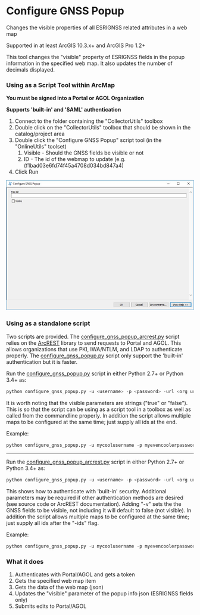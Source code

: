 # Configure GNSS Popup 
Changes the visible properties of all ESRIGNSS related attributes in a web map

Supported in at least ArcGIS 10.3.x+ and ArcGIS Pro 1.2+

This tool changes the "visible" property of ESRIGNSS fields in the popup information in the specified web map. It also updates the number of decimals displayed.

### Using as a Script Tool within ArcMap

**You must be signed into a Portal or AGOL Organization**

**Supports 'built-in' and 'SAML' authentication**

1. Connect to the folder containing the "CollectorUtils" toolbox
2. Double click on the "CollectorUtils" toolbox that should be shown in the catalog/project area
3. Double click the "Configure GNSS Popup" script tool (in the "OnlineUtils" toolset)
    1. Visible - Should the GNSS fields be visible or not
    2. ID - The id of the webmap to update (e.g. (f1bad03e6fd74f45a4708d034bd847a4)
5. Click Run

![Alt text](images/ConfigureGNSSPopup_interface.JPG "Interface")

### Using as a standalone script
Two scripts are provided. The [configure_gnss_popup_arcrest.py](configure_gnss_popup_arcrest.py) script relies on the [ArcREST](https://github.com/Esri/ArcREST) library to send requests to Portal and AGOL. This allows organizations that use PKI, IWA/NTLM, and LDAP to authenticate properly. The [configure_gnss_popup.py](configure_gnss_popup.py) script only support the 'built-in' authentication but it is faster.

Run the [configure_gnss_popup.py](configure_gnss_popup.py) script in either Python 2.7+ or Python 3.4+ as:
```python
python configure_gnss_popup.py -u <username> -p <password> -url <org url> <id1> <id2> ... <idn> <visible>
```

It is worth noting that the visible parameters are strings ("true" or "false"). This is so that the script can be using as a script tool in a toolbox as well as called from the commandline properly. In addition the script allows multiple maps to be configured at the same time; just supply all ids at the end.

Example:
```python
python configure_gnss_popup.py -u mycoolusername -p myevencoolerpassword -url "https://myorg.maps.arcgis.com" "t933fe6f51af4a89bac06808da5e7ed3" "true" 
```

----

Run the [configure_gnss_popup_arcrest.py](configure_gnss_popup_arcrest.py) script in either Python 2.7+ or Python 3.4+ as:
```python
python configure_gnss_popup.py -u <username> -p <password> -url <org url> -v -ids <id1> <id2> ...<idn>
```

This shows how to authenticate with 'built-in' security. Additional parameters may be required if other authentication methods are desired (see source code or ArcREST documentation). Adding "-v" sets the the GNSS fields to be visible, not including it will default to false (not visible). In addition the script allows multiple maps to be configured at the same time; just supply all ids after the "-ids" flag.

Example:
```python
python configure_gnss_popup.py -u mycoolusername -p myevencoolerpassword -url "https://myorg.maps.arcgis.com" -v -e -ids "t933fe6f51af4a89bac06808da5e7ed3"
```

### What it does
1. Authenticates with Portal/AGOL and gets a token
2. Gets the specified web map item
3. Gets the data of the web map (json)
4. Updates the "visible" parameter of the popup info json (ESRIGNSS fields only)
5. Submits edits to Portal/AGOL
